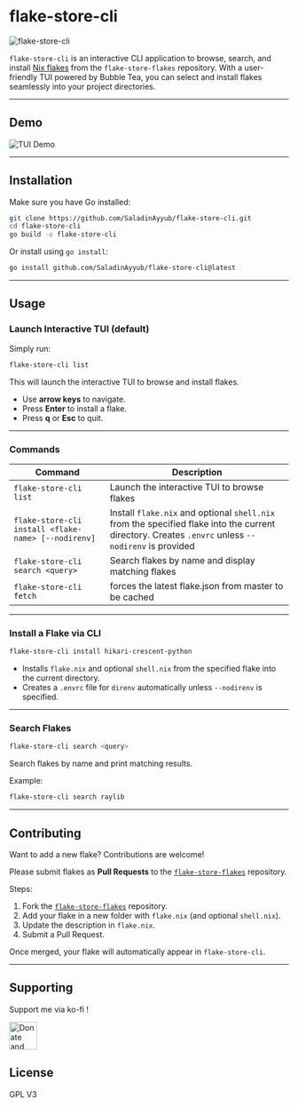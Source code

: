 # flake-store-cli

![flake-store-cli](https://img.shields.io/badge/status-beta-yellow)

`flake-store-cli` is an interactive CLI application to browse, search, and install [Nix flakes](https://nixos.wiki/wiki/Flakes) from the `flake-store-flakes` repository. With a user-friendly TUI powered by Bubble Tea, you can select and install flakes seamlessly into your project directories.

---

## Demo

![TUI Demo](https://github.com/user-attachments/assets/f3baa88d-4b54-42d3-a7b2-2dd8a4f79d33)

---

## Installation

Make sure you have Go installed:

```bash
git clone https://github.com/SaladinAyyub/flake-store-cli.git
cd flake-store-cli
go build -o flake-store-cli
```

Or install using `go install`:

```bash
go install github.com/SaladinAyyub/flake-store-cli@latest
```

---

## Usage

### Launch Interactive TUI (default)

Simply run:

```bash
flake-store-cli list
```

This will launch the interactive TUI to browse and install flakes.  

- Use **arrow keys** to navigate.  
- Press **Enter** to install a flake.  
- Press **q** or **Esc** to quit.

---

### Commands

| Command | Description |
|---------|-------------|
| `flake-store-cli list` | Launch the interactive TUI to browse flakes |
| `flake-store-cli install <flake-name> [--nodirenv]` | Install `flake.nix` and optional `shell.nix` from the specified flake into the current directory. Creates `.envrc` unless `--nodirenv` is provided |
| `flake-store-cli search <query>` | Search flakes by name and display matching flakes |
| `flake-store-cli fetch` | forces the latest flake.json from master to be cached  |

---

### Install a Flake via CLI

```bash
flake-store-cli install hikari-crescent-python
```

- Installs `flake.nix` and optional `shell.nix` from the specified flake into the current directory.
- Creates a `.envrc` file for `direnv` automatically unless `--nodirenv` is specified.

---

### Search Flakes

```bash
flake-store-cli search <query>
```

Search flakes by name and print matching results.

Example:

```bash
flake-store-cli search raylib
```

---

## Contributing

Want to add a new flake? Contributions are welcome!  

Please submit flakes as **Pull Requests** to the [`flake-store-flakes`](https://github.com/SaladinAyyub/flake-store-flakes) repository.  

Steps:

1. Fork the [`flake-store-flakes`](https://github.com/SaladinAyyub/flake-store-flakes) repository.  
2. Add your flake in a new folder with `flake.nix` (and optional `shell.nix`).  
3. Update the description in `flake.nix`.  
4. Submit a Pull Request.  

Once merged, your flake will automatically appear in `flake-store-cli`.

---

## Supporting

Support me via ko-fi !

<a href='https://ko-fi.com/G2G8TLR6I' target='_blank'><img height='50' style='border:0px;height:50px;' src='https://storage.ko-fi.com/cdn/brandasset/kofi_s_tag_white.png?' border='0' alt='Donate and Support' /></a>

## License

GPL V3
